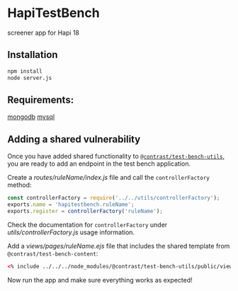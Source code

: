 # HapiTestBench
screener app for Hapi 18

## Installation
```bash
npm install
node server.js
```

## Requirements:
[mongodb](https://docs.mongodb.com/manual/installation/)
[mysql](https://www.mysql.com/)

## Adding a shared vulnerability
Once you have added shared functionality to
[`@contrast/test-bench-utils`](https://github.com/Contrast-Security-OSS/NodeTestBenches/tree/master/test-bench-utils),
you are ready to add an endpoint in the test bench application.

Create a _routes/ruleName/index.js_ file and call the `controllerFactory` method:
```js
const controllerFactory = require('../../utils/controllerFactory');
exports.name = 'hapitestbench.ruleName';
exports.register = controllerFactory('ruleName');
```

Check the documentation for `controllerFactory` under _utils/controllerFactory.js_
usage information.

Add a _views/pages/ruleName.ejs_ file that includes the shared template from
`@contrast/test-bench-content`:
```html
<% include ../../../node_modules/@contrast/test-bench-utils/public/views/ruleName.ejs %>
```

Now run the app and make sure everything works as expected!
